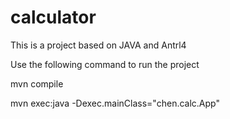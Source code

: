 # calculator
This is a project based on JAVA and Antrl4

Use the following command to run the project

mvn compile

mvn exec:java -Dexec.mainClass="chen.calc.App"
